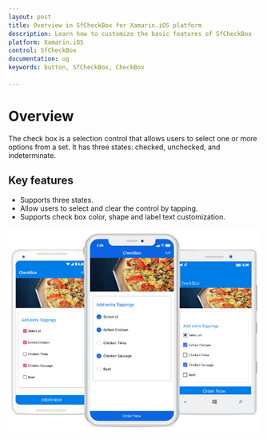 ```yaml
---
layout: post
title: Overview in SfCheckBox for Xamarin.iOS platform
description: Learn how to customize the basic features of SfCheckBox
platform: Xamarin.iOS
control: SfCheckBox
documentation: ug 
keywords: button, SfCheckBox, CheckBox

---
```


# Overview
The check box is a selection control that allows users to select one or more options from a set. It has three states: checked, unchecked, and indeterminate.

##  Key features

* Supports three states.
* Allow users to select and clear the control by tapping. 
* Supports check box color, shape and label text customization.

![](Images/CheckBox_Overview.png)
